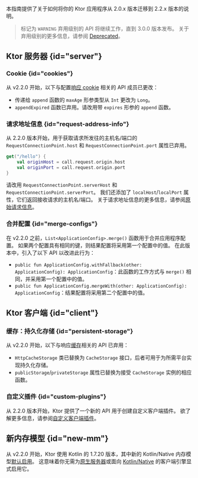 [//]: # (title: 从 2.0.x 迁移到 2.2.x)

<show-structure for="chapter" depth="2"/>

本指南提供了关于如何将你的 Ktor 应用程序从 2.0.x 版本迁移到 2.2.x 版本的说明。

> 标记为 `WARNING` 弃用级别的 API 将继续工作，直到 3.0.0 版本发布。
> 关于弃用级别的更多信息，请参阅 [Deprecated](https://kotlinlang.org/api/latest/jvm/stdlib/kotlin/-deprecated/)。

## Ktor 服务器 {id="server"}

### Cookie {id="cookies"}
从 v2.2.0 开始，以下与配置[响应 cookie](server-responses.md#cookies) 相关的 API 成员已更改：
- 传递给 `append` 函数的 `maxAge` 形参类型从 `Int` 更改为 `Long`。
- `appendExpired` 函数已弃用。请改用带 `expires` 形参的 `append` 函数。

### 请求地址信息 {id="request-address-info"}

从 2.2.0 版本开始，用于获取请求所发往的主机名/端口的 `RequestConnectionPoint.host` 和 `RequestConnectionPoint.port` 属性已弃用。

```kotlin
get("/hello") {
    val originHost = call.request.origin.host
    val originPort = call.request.origin.port
}

```

请改用 `RequestConnectionPoint.serverHost` 和 `RequestConnectionPoint.serverPort`。
我们还添加了 `localHost`/`localPort` 属性，它们返回接收请求的主机名/端口。
关于请求地址信息的更多信息，请参阅[原始请求信息](server-forward-headers.md#original-request-information)。

### 合并配置 {id="merge-configs"}
在 v2.2.0 之前，`List<ApplicationConfig>.merge()` 函数用于合并应用程序配置。
如果两个配置具有相同的键，则结果配置将采用第一个配置中的值。
在此版本中，引入了以下 API 以改进此行为：
- `public fun ApplicationConfig.withFallback(other: ApplicationConfig): ApplicationConfig`：此函数的工作方式与 `merge()` 相同，并采用第一个配置中的值。
- `public fun ApplicationConfig.mergeWith(other: ApplicationConfig): ApplicationConfig`：结果配置将采用第二个配置中的值。

## Ktor 客户端 {id="client"}

### 缓存：持久化存储 {id="persistent-storage"}

从 v2.2.0 开始，以下与响应[缓存](client-caching.md)相关的 API 已弃用：
- `HttpCacheStorage` 类已替换为 `CacheStorage` 接口，后者可用于为所需平台实现持久化存储。
- `publicStorage`/`privateStorage` 属性已替换为接受 `CacheStorage` 实例的相应函数。

### 自定义插件 {id="custom-plugins"}

从 2.2.0 版本开始，Ktor 提供了一个新的 API 用于创建自定义客户端插件。
欲了解更多信息，请参阅[自定义客户端插件](client-custom-plugins.md)。

## 新内存模型 {id="new-mm"}

从 v2.2.0 开始，Ktor 使用 Kotlin 的 1.7.20 版本，其中新的 Kotlin/Native 内存模型[默认启用](https://kotlinlang.org/docs/whatsnew1720.html#the-new-kotlin-native-memory-manager-enabled-by-default)。
这意味着你无需为[原生服务器](server-native.md)或面向 [Kotlin/Native](client-engines.md#native) 的客户端引擎显式启用它。